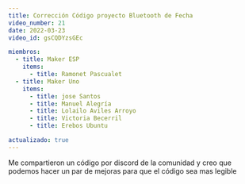 ```yaml
---
title: Corrección Código proyecto Bluetooth de Fecha
video_number: 21
date: 2022-03-23
video_id: gsCQDYzsGEc

miembros:
  - title: Maker ESP
    items:
      - title: Ramonet Pascualet
  - title: Maker Uno
    items:
      - title: jose Santos
      - title: Manuel Alegría
      - title: Lolailo Aviles Arroyo
      - title: Victoria Becerril
      - title: Erebos Ubuntu

actualizado: true
---
```


Me compartieron un código por discord de la comunidad y creo que podemos hacer un par de mejoras para que el código sea mas legible
